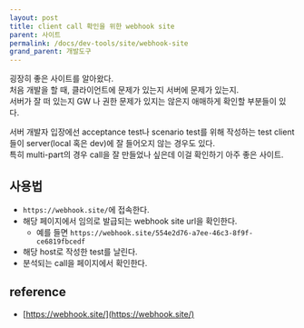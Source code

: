 ```yaml
---
layout: post
title: client call 확인을 위한 webhook site
parent: 사이트
permalink: /docs/dev-tools/site/webhook-site
grand_parent: 개발도구
---
```


굉장히 좋은 사이트를 알아왔다.  
처음 개발을 할 때, 클라이언트에 문제가 있는지 서버에 문제가 있는지.  
서버가 잘 떠 있는지 GW 나 권한 문제가 있지는 않은지 애매하게 확인할 부분들이 있다.  

서버 개발자 입장에선 acceptance test나 scenario test를 위해 작성하는 test client 들이 server(local 혹은 dev)에 잘 들어오지 않는 경우도 있다.  
특히 multi-part의 경우 call을 잘 만들었나 싶은데 이걸 확인하기 아주 좋은 사이트.

## 사용법

- `https://webhook.site/`에 접속한다.
- 해당 페이지에서 임의로 발급되는 webhook site url을 확인한다.
  - 예를 들면 `https://webhook.site/554e2d76-a7ee-46c3-8f9f-ce6819fbcedf`
- 해당 host로 작성한 test를 날린다.
- 분석되는 call을 페이지에서 확인한다.

## reference

- [https://webhook.site/](https://webhook.site/) 